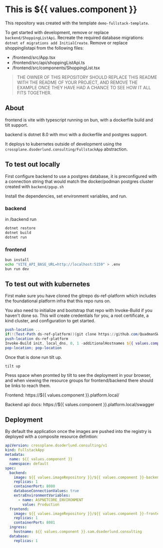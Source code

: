 # This is ${{ values.component }}

This repository was created with the template 
`demo-fullstack-template`.

To get started with development, remove or replace `backend/ShoppingListApi`. Recreate the required database migrations: `dotnet ef migrations add InitialCreate`. Remove or replace shoppinglistapi from the following files: 
 - /frontend/src/App.tsx
 - /frontend/src/api/shoppingListApi.ts
 - /frontend/src/components/ShoppingList.tsx

> THE OWNER OF THIS REPOSITORY SHOULD REPLACE THIS README WITH THE README OF YOUR PROJECT, AND REMOVE THE EXAMPLE ONCE THEY HAVE HAD A CHANCE TO SEE HOW IT ALL FITS TOGETHER.

## About

frontend is vite with typescript running on bun, with a dockerfile build and tilt support.

backend is dotnet 8.0 with mvc with a dockerfile and postgres support.

It deploys to kubernetes outside of development using the `crossplane.dsoderlund.consulting/FullstackApp` abstraction.



## To test out locally

First configure backend to use a postgres database, it is preconfigured with a connection string that would match the docker/podman postgres cluster created with `backend/pgup.sh`

Install the dependencies, set environment variables, and run.

### backend

in /backend run

``` sh
dotnet restore
dotnet build
dotnet run
```

### frontend

``` sh
bun install
echo "VITE_API_BASE_URL=http://localhost:5159" > .env
bun run dev
```

## To test out with kubernetes

First make sure you have cloned the gitrepo ds-ref-platform which includes the foundational platform infra that this repo runs on.

You also need to initialize and bootstrap that repo with Invoke-Build if you haven't done so. This will create credentials for you, a root certificate, a kind cluster, and configuration to get started.

``` PowerShell
push-location ..
if(!(Test-Path ds-ref-platform)){git clone https://github.com/QuadmanSWE/ds-ref-platform.git}
push-location ds-ref-platform
Invoke-Build init, local_dns, 0, 1 -additionalHostnames ${{ values.component }}
pop-location; pop-location
```

Once that is done run tilt up.

`tilt up`

Press space when promted by tilt to see the deployment in your browser, and when viewing the resource groups for frontend/backend there should be links to reach them.

Frontend: https://${{ values.component }}.platform.local/

Backend api docs: https://${{ values.component }}.platform.local/swagger

## Deployment

By default the application once the images are pushed into the registry is deployed with a composite resource defintion:

``` yaml
apiVersion: crossplane.dsoderlund.consulting/v1
kind: FullstackApp
metadata:
  name: ${{ values.component }}
  namespace: default
spec:
  backend:
    image: ${{ values.imageRepository }}/${{ values.component }}-backend:0.0.1
    replicas: 1
    containerPort: 8080
    databaseConnectionValues: true
    extraEnvironmentVariables:
      - name: ASPNETCORE_ENVIRONMENT
        value: Production
  frontend:
    image: ${{ values.imageRepository }}/${{ values.component }}-frontend:0.0.1
    replicas: 1
    containerPort: 8081
  ingress:
    hostname: ${{ values.component }}.sam.dsoderlund.consulting
  database:
    replicas: 1
```